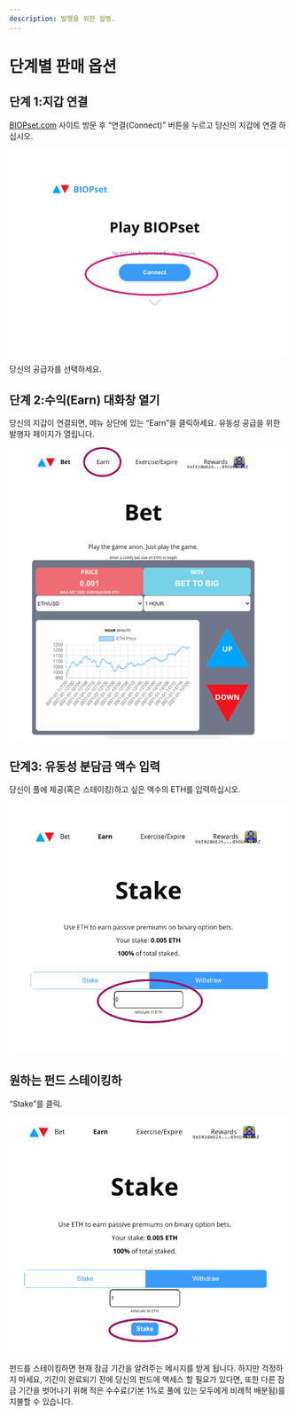 ```yaml
---
description: 발행을 위한 설명.
---
```


# 단계별 판매 옵션

## 단계 1:지갑 연결

[BIOPset.com](http://biopset.com/) 사이트 방문 후 “연결\(Connect\)” 버튼을 누르고 당신의 지갑에 연결 하십시오.



![1](https://github.com/BIOPset/gitbook/raw/main/1.png)

당신의 공급자를 선택하세요.

## 단계 2:수익\(Earn\) 대화창 열기

당신의 지갑이 연결되면, 메뉴 상단에 있는 “Earn”을 클릭하세요. 유동성 공급을 위한 발행자 페이지가 열립니다.

![](https://github.com/BIOPset/gitbook/raw/main/lp2.png)

## 단계3: 유동성 분담금 액수 입력

당신이 풀에 제공\(혹은 스테이킹\)하고 싶은 액수의 ETH를 입력하십시오.

![&#xC2A4;&#xD14C;&#xC774;&#xD0B9;&#xD558;&#xACE0; &#xC2F6;&#xC740; &#xC561;&#xC218;&#xB97C; &#xC785;&#xB825;](https://github.com/BIOPset/gitbook/raw/main/lp3.png)

## 원하는 펀드 스테이킹하

“Stake”를 클릭.

![&#xBC84;&#xD2BC;&#xC744; &#xB204;&#xB974;&#xACE0; &#xC2A4;&#xD14C;&#xC774;&#xD06C; &#xCEE8;&#xD38C;&#xC744; &#xC704;&#xD574; &#xC9C0;&#xAC11; &#xB0B4;&#xC758; &#xAC70;&#xB798;&#xB97C; &#xBCF4;&#xB0C5;&#xB2C8;&#xB2E4;.](https://github.com/BIOPset/gitbook/raw/main/lp4.png)

펀드를 스테이킹하면 현재 잠금 기간을 알려주는 메시지를 받게 됩니다. 하지만 걱정하지 마세요, 기간이 완료되기 전에 당신의 펀드에 액세스 할 필요가 있다면, 또한 다른 잠금 기간을 벗어나기 위해 적은 수수료\(기본 1%로 풀에 있는 모두에게 비례적 배분됨\)를 지불할 수 있습니다.

